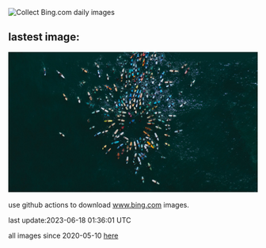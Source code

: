 ![Collect Bing.com daily images](https://github.com/counter2015/bing-daily-images/workflows/Collect%20Bing.com%20daily%20images/badge.svg)
## lastest image:
![](images/SurfSanDiego.jpg)

use github actions to download www.bing.com images.

last update:2023-06-18 01:36:01 UTC

all images since 2020-05-10 [here](https://github.com/counter2015/bing-daily-images/tree/master/images) 

